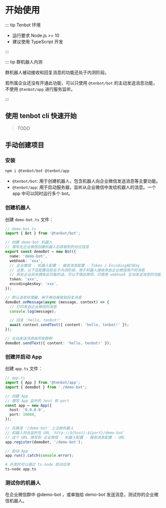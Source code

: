 # 开始使用

::: tip Tenbot 环境

- 运行要求 Node.js >= 10
- 建议使用 TypeScript 开发

:::

::: tip 群机器人内测

群机器人被动接收和回复消息的功能还处于内测阶段。

若所属企业还没有开通此功能，可以只使用 `@tenbot/bot` 的主动发送消息功能，不使用 `@tenbot/app` 进行服务监听。

:::

## 使用 tenbot cli 快速开始

> TODO

## 手动创建项目

### 安装

```sh
npm i @tenbot/bot @tenbot/app
```

- `@tenbot/bot`: 用于创建机器人，包含机器人向企业微信发送消息等主要功能。
- `@tenbot/app`: 用于启动服务器，监听从企业微信中发给机器人的消息。一个 app 中可以同时运行多个 bot。

### 创建机器人

创建 `demo-bot.ts` 文件：

```ts
// demo-bot.ts
import { Bot } from '@tenbot/bot';

// 创建 demo-bot 机器人
// 填写在企业微信创建机器人后获取到的对应信息
export const demoBot = new Bot({
  name: 'demo-bot',
  webhook: 'xxx',
  // 企业微信 - 机器人配置 - 接收消息配置 - Token / EncodingAESKey
  // 注意，以下还配置目前处于内测阶段，用于机器人接收来自企业微信用户的消息
  // 所处企业尚未拥有此功能的话，可以不填这两项，只使用 webhook 主动发送消息的功能
  token: 'xxx',
  encodingAesKey: 'xxx',
});

// 默认消息处理器，用于被动接收和回复消息
demoBot.onMessage(async (message, context) => {
  // 打印来自企业微信的消息
  console.log(message);

  // 回复 'hello, tenbot!'
  await context.sendText({ content: 'hello, tenbot!' });
});

// 主动发送消息给所有群聊
demoBot.sendText({ content: 'hello, tenbot!' });
```

### 创建并启动 App

创建 `app.ts` 文件：

```ts
// app.ts
import { App } from '@tenbot/app';
import { demoBot } from './demo-bot';

// 创建 App
// 填写 App 监听的 host 和 port
const app = new App({
  host: '0.0.0.0',
  port: 10080,
});

// 在路径 '/demo-bot' 上注册机器人
// 机器人将会监听在 URL `http://${host}:${port}/demo-bot`
// 这个 URL 填写到 企业微信 - 机器人配置 - 接收消息配置 - URL
app.register(demoBot, '/demo-bot');

// 启动 App
app.run().catch(console.error);
```

```sh
# 开发时可以通过 ts-node 启动应用
ts-node app.ts
```

### 测试你的机器人

在企业微信群中 @demo-bot ，或单独给 demo-bot 发送消息，测试你的企业微信机器人。
